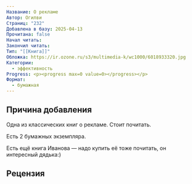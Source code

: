 ```yaml
---
Название: О рекламе
Автор: Огилви
Страниц: "232"
Добавлена в базу: 2025-04-13
Прочитана: false
Начал читать: 
Закончил читать: 
Тип: "[[Книга]]"
Обложка: https://ir.ozone.ru/s3/multimedia-k/wc1000/6018933320.jpg
Категории:
  - эффективность
Progress: <p><progress max=0 value=0></progress></p>
Формат:
  - бумажная
---
```

## Причина добавления

Одна из классических книг о рекламе. Стоит почитать.

Есть 2 бумажных экземпляра.

Есть ещё книга Иванова — надо купить её тоже почитать, он интересный дядька:)

## Рецензия
